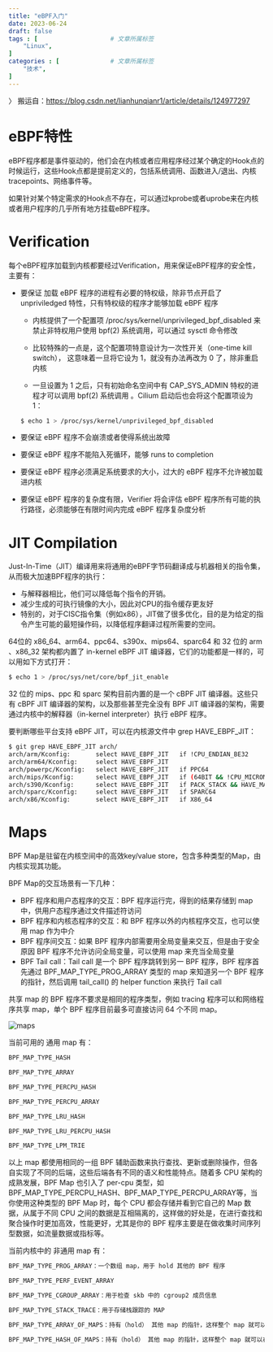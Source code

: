 ```yaml
---
title: "eBPF入门"
date: 2023-06-24
draft: false
tags : [                    # 文章所属标签
    "Linux",
]
categories : [              # 文章所属标签
    "技术",
]
---
```


〉 搬运自：https://blog.csdn.net/lianhunqianr1/article/details/124977297




# eBPF特性

eBPF程序都是事件驱动的，他们会在内核或者应用程序经过某个确定的Hook点的时候运行，这些Hook点都是提前定义的，包括系统调用、函数进入/退出、内核tracepoints、网络事件等。

如果针对某个特定需求的Hook点不存在，可以通过kprobe或者uprobe来在内核或者用户程序的几乎所有地方挂载eBPF程序。

# Verification

每个eBPF程序加载到内核都要经过Verification，用来保证eBPF程序的安全性，主要有：

- 要保证 加载 eBPF 程序的进程有必要的特权级，除非节点开启了 unpriviledged 特性，只有特权级的程序才能够加载 eBPF 程序

    - 内核提供了一个配置项 /proc/sys/kernel/unprivileged_bpf_disabled 来禁止非特权用户使用 bpf(2) 系统调用，可以通过 sysctl 命令修改

    - 比较特殊的一点是，这个配置项特意设计为一次性开关（one-time kill switch）， 这意味着一旦将它设为 1，就没有办法再改为 0 了，除非重启内核

    - 一旦设置为 1 之后，只有初始命名空间中有 CAP_SYS_ADMIN 特权的进程才可以调用 bpf(2) 系统调用 。Cilium 启动后也会将这个配置项设为 1：
    ```bash
    $ echo 1 > /proc/sys/kernel/unprivileged_bpf_disabled
    ```

- 要保证 eBPF 程序不会崩溃或者使得系统出故障

- 要保证 eBPF 程序不能陷入死循环，能够 runs to completion

- 要保证 eBPF 程序必须满足系统要求的大小，过大的 eBPF 程序不允许被加载进内核

- 要保证 eBPF 程序的复杂度有限，Verifier 将会评估 eBPF 程序所有可能的执行路径，必须能够在有限时间内完成 eBPF 程序复杂度分析

# JIT Compilation

Just-In-Time（JIT）编译用来将通用的eBPF字节码翻译成与机器相关的指令集，从而极大加速BPF程序的执行：

- 与解释器相比，他们可以降低每个指令的开销。
- 减少生成的可执行镜像的大小，因此对CPU的指令缓存更友好
- 特别的，对于CISC指令集（例如x86），JIT做了很多优化，目的是为给定的指令产生可能的最短操作码，以降低程序翻译过程所需要的空间。

64位的 x86_64、arm64、ppc64、s390x、mips64、sparc64 和 32 位的 arm 、x86_32 架构都内置了 in-kernel eBPF JIT 编译器，它们的功能都是一样的，可以用如下方式打开：

```bash
$ echo 1 > /proc/sys/net/core/bpf_jit_enable
```

32 位的 mips、ppc 和 sparc 架构目前内置的是一个 cBPF JIT 编译器。这些只有 cBPF JIT 编译器的架构，以及那些甚至完全没有 BPF JIT 编译器的架构，需要通过内核中的解释器（in-kernel interpreter）执行 eBPF 程序。

要判断哪些平台支持 eBPF JIT，可以在内核源文件中 grep HAVE_EBPF_JIT：

```bash
$ git grep HAVE_EBPF_JIT arch/
arch/arm/Kconfig:       select HAVE_EBPF_JIT   if !CPU_ENDIAN_BE32
arch/arm64/Kconfig:     select HAVE_EBPF_JIT
arch/powerpc/Kconfig:   select HAVE_EBPF_JIT   if PPC64
arch/mips/Kconfig:      select HAVE_EBPF_JIT   if (64BIT && !CPU_MICROMIPS)
arch/s390/Kconfig:      select HAVE_EBPF_JIT   if PACK_STACK && HAVE_MARCH_Z196_FEATURES
arch/sparc/Kconfig:     select HAVE_EBPF_JIT   if SPARC64
arch/x86/Kconfig:       select HAVE_EBPF_JIT   if X86_64
```


# Maps

BPF Map是驻留在内核空间中的高效key/value store，包含多种类型的Map，由内核实现其功能。

BPF Map的交互场景有一下几种：

- BPF 程序和用户态程序的交互：BPF 程序运行完，得到的结果存储到 map 中，供用户态程序通过文件描述符访问
- BPF 程序和内核态程序的交互：和 BPF 程序以外的内核程序交互，也可以使用 map 作为中介
- BPF 程序间交互：如果 BPF 程序内部需要用全局变量来交互，但是由于安全原因 BPF 程序不允许访问全局变量，可以使用 map 来充当全局变量
- BPF Tail call：Tail call 是一个 BPF 程序跳转到另一 BPF 程序，BPF 程序首先通过 BPF_MAP_TYPE_PROG_ARRAY 类型的 map 来知道另一个 BPF 程序的指针，然后调用 tail_call() 的 helper function 来执行 Tail call

共享 map 的 BPF 程序不要求是相同的程序类型，例如 tracing 程序可以和网络程序共享 map，单个 BPF 程序目前最多可直接访问 64 个不同 map。

![maps](https://www.mineor.xyz/images/20230618/map.png)

当前可用的 通用 map 有：

```bash
BPF_MAP_TYPE_HASH

BPF_MAP_TYPE_ARRAY

BPF_MAP_TYPE_PERCPU_HASH

BPF_MAP_TYPE_PERCPU_ARRAY

BPF_MAP_TYPE_LRU_HASH

BPF_MAP_TYPE_LRU_PERCPU_HASH

BPF_MAP_TYPE_LPM_TRIE
```

以上 map 都使用相同的一组 BPF 辅助函数来执行查找、更新或删除操作，但各自实现了不同的后端，这些后端各有不同的语义和性能特点。随着多 CPU 架构的成熟发展，BPF Map 也引入了 per-cpu 类型，如BPF_MAP_TYPE_PERCPU_HASH、BPF_MAP_TYPE_PERCPU_ARRAY等，当你使用这种类型的 BPF Map 时，每个 CPU 都会存储并看到它自己的 Map 数据，从属于不同 CPU 之间的数据是互相隔离的，这样做的好处是，在进行查找和聚合操作时更加高效，性能更好，尤其是你的 BPF 程序主要是在做收集时间序列型数据，如流量数据或指标等。

当前内核中的 非通用 map 有：

```bash
BPF_MAP_TYPE_PROG_ARRAY：一个数组 map，用于 hold 其他的 BPF 程序

BPF_MAP_TYPE_PERF_EVENT_ARRAY

BPF_MAP_TYPE_CGROUP_ARRAY：用于检查 skb 中的 cgroup2 成员信息

BPF_MAP_TYPE_STACK_TRACE：用于存储栈跟踪的 MAP

BPF_MAP_TYPE_ARRAY_OF_MAPS：持有（hold） 其他 map 的指针，这样整个 map 就可以在运行时实现原子替换

BPF_MAP_TYPE_HASH_OF_MAPS：持有（hold） 其他 map 的指针，这样整个 map 就可以在运行时实现原子替换

```